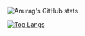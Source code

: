 ![Anurag's GitHub stats](https://github-readme-stats.vercel.app/api?username=Vinicius-fa&show_icons=true&theme=radical)

[![Top Langs](https://github-readme-stats.vercel.app/api/top-langs/?username=Vinicius-fa&layout=compact)](https://github.com/Vinicius-fa/github-readme-stats)
